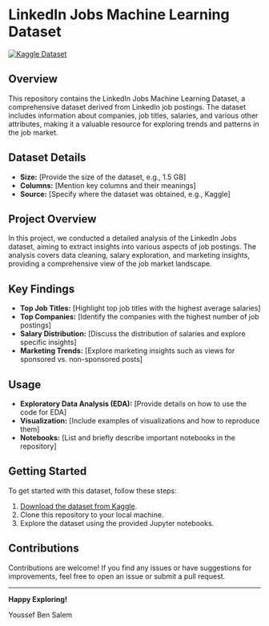 # LinkedIn Jobs Machine Learning Dataset

[![Kaggle Dataset](https://img.shields.io/badge/Kaggle-Dataset-informational)](https://www.kaggle.com/datasets/adampq/linkedin-jobs-machine-learning-data-set)

## Overview

This repository contains the LinkedIn Jobs Machine Learning Dataset, a comprehensive dataset derived from LinkedIn job postings. The dataset includes information about companies, job titles, salaries, and various other attributes, making it a valuable resource for exploring trends and patterns in the job market.

## Dataset Details

- **Size:** [Provide the size of the dataset, e.g., 1.5 GB]
- **Columns:** [Mention key columns and their meanings]
- **Source:** [Specify where the dataset was obtained, e.g., Kaggle]

## Project Overview

In this project, we conducted a detailed analysis of the LinkedIn Jobs dataset, aiming to extract insights into various aspects of job postings. The analysis covers data cleaning, salary exploration, and marketing insights, providing a comprehensive view of the job market landscape.

## Key Findings

- **Top Job Titles:** [Highlight top job titles with the highest average salaries]
- **Top Companies:** [Identify the companies with the highest number of job postings]
- **Salary Distribution:** [Discuss the distribution of salaries and explore specific insights]
- **Marketing Trends:** [Explore marketing insights such as views for sponsored vs. non-sponsored posts]

## Usage

- **Exploratory Data Analysis (EDA):** [Provide details on how to use the code for EDA]
- **Visualization:** [Include examples of visualizations and how to reproduce them]
- **Notebooks:** [List and briefly describe important notebooks in the repository]

## Getting Started

To get started with this dataset, follow these steps:

1. [Download the dataset from Kaggle](https://www.kaggle.com/datasets/adampq/linkedin-jobs-machine-learning-data-set).
2. Clone this repository to your local machine.
3. Explore the dataset using the provided Jupyter notebooks.

## Contributions

Contributions are welcome! If you find any issues or have suggestions for improvements, feel free to open an issue or submit a pull request.

---

**Happy Exploring!**

Youssef Ben Salem
